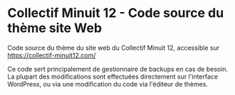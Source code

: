 # Collectif Minuit 12 - Code source du thème site Web

Code source du thème du site web du Collectif Minuit 12, accessible sur <https://collectif-minuit12.com/>

Ce code sert principalement de gestionnaire de backups en cas de besoin. La plupart des modifications sont effectuées directement sur l'interface WordPress, ou via une modification du code via l'éditeur de thèmes.
